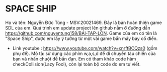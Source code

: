 # SPACE SHIP
Họ và tên: Nguyễn Đức Tùng - MSV:20021469.
Đây là bản hoàn thiện game SDL của em.
Quá trình em update project lên github nằm ở đường dẫn https://github.com/nguyentung158/BAI-TAP-LON.
Game của em có tên là "Space Ship", được em lấy ý tưởng từ một vài game bắn máy bay cổ điển.
* Link youtube : https://www.youtube.com/watch?v=xnrftBCQzs0  (gồm phụ đề).
Mô tả: sử dụng các phím w,a,s,d để di chuyển tàu chiến của bạn và nhấn chuột để bắn đạn.
Em có tham khảo code hàm checkCollision(Lazy Fool), còn lại toàn bộ code do em tự viết.
